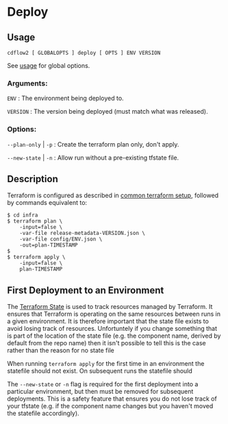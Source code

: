 # Deploy

## Usage

`cdflow2 [ GLOBALOPTS ] deploy [ OPTS ] ENV VERSION`

See [usage](./usage) for global options.

### Arguments:

`ENV`
: The environment being deployed to.

`VERSION`
: The version being deployed (must match what was released).

### Options:

`--plan-only` | `-p`
: Create the terraform plan only, don't apply.

`--new-state` | `-n`
: Allow run without a pre-existing tfstate file.

## Description

Terraform is configured as described in [common terraform setup](common-terraform-setup.md), followed by commands
equivalent to:

```shell-session
$ cd infra
$ terraform plan \
    -input=false \
    -var-file release-metadata-VERSION.json \
    -var-file config/ENV.json \
    -out=plan-TIMESTAMP
$ 
$ terraform apply \
    -input=false \
    plan-TIMESTAMP
```

## First Deployment to an Environment

The [Terraform State](https://www.terraform.io/docs/language/state/index.html) is used to track
resources managed by Terraform. It ensures that Terraform is operating on the same resources between
runs in a given environment. It is therefore important that the state file exists to avoid losing
track of resources. Unfortuntely if you change something that is part of the location of the state
file (e.g. the component name, derived by default from the repo name) then it isn't possible to tell
this is the case rather than the reason for no state file 

When running `terraform apply` for the first time in an environment
 the statefile should not exist. On
subsequent runs the statefile should

The `--new-state` or `-n` flag is required for the first deployment into a particular
environment, but then must be removed for subsequent deployments. This is a safety
feature that ensures you do not lose track of your tfstate (e.g. if the component name
changes but you haven't moved the statefile accordingly).